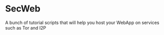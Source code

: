 # SecWeb
A bunch of tutorial scripts that will help you host your WebApp on services such as Tor and I2P

